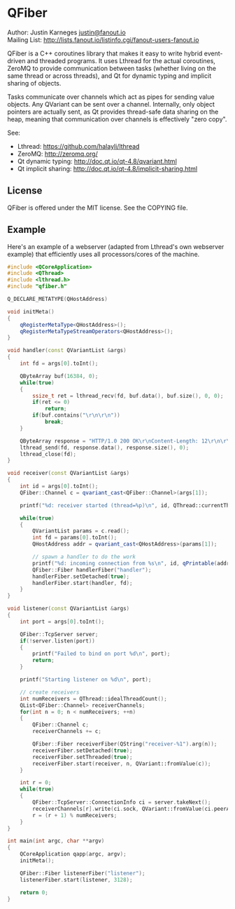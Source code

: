 QFiber
======

Author: Justin Karneges <justin@fanout.io>  
Mailing List: http://lists.fanout.io/listinfo.cgi/fanout-users-fanout.io

QFiber is a C++ coroutines library that makes it easy to write hybrid event-driven and threaded programs. It uses Lthread for the actual coroutines, ZeroMQ to provide communication between tasks (whether living on the same thread or across threads), and Qt for dynamic typing and implicit sharing of objects.

Tasks communicate over channels which act as pipes for sending value objects. Any QVariant can be sent over a channel. Internally, only object pointers are actually sent, as Qt provides thread-safe data sharing on the heap, meaning that communication over channels is effectively "zero copy".

See:
  * Lthread: https://github.com/halayli/lthread
  * ZeroMQ: http://zeromq.org/
  * Qt dynamic typing: http://doc.qt.io/qt-4.8/qvariant.html
  * Qt implicit sharing: http://doc.qt.io/qt-4.8/implicit-sharing.html

License
-------

QFiber is offered under the MIT license. See the COPYING file.

Example
-------

Here's an example of a webserver (adapted from Lthread's own webserver example) that efficiently uses all processors/cores of the machine.

```C++
#include <QCoreApplication>
#include <QThread>
#include <lthread.h>
#include "qfiber.h"

Q_DECLARE_METATYPE(QHostAddress)

void initMeta()
{
    qRegisterMetaType<QHostAddress>();
    qRegisterMetaTypeStreamOperators<QHostAddress>();
}

void handler(const QVariantList &args)
{
    int fd = args[0].toInt();

    QByteArray buf(16384, 0);
    while(true)
    {
        ssize_t ret = lthread_recv(fd, buf.data(), buf.size(), 0, 0);
        if(ret <= 0)
            return;
        if(buf.contains("\r\n\r\n"))
            break;
    }

    QByteArray response = "HTTP/1.0 200 OK\r\nContent-Length: 12\r\n\r\nHello World\n";
    lthread_send(fd, response.data(), response.size(), 0);
    lthread_close(fd);
}

void receiver(const QVariantList &args)
{
    int id = args[0].toInt();
    QFiber::Channel c = qvariant_cast<QFiber::Channel>(args[1]);

    printf("%d: receiver started (thread=%p)\n", id, QThread::currentThread());

    while(true)
    {
        QVariantList params = c.read();
        int fd = params[0].toInt();
        QHostAddress addr = qvariant_cast<QHostAddress>(params[1]);

        // spawn a handler to do the work
        printf("%d: incoming connection from %s\n", id, qPrintable(addr.toString()));
        QFiber::Fiber handlerFiber("handler");
        handlerFiber.setDetached(true);
        handlerFiber.start(handler, fd);
    }
}

void listener(const QVariantList &args)
{
    int port = args[0].toInt();

    QFiber::TcpServer server;
    if(!server.listen(port))
    {
        printf("Failed to bind on port %d\n", port);
        return;
    }

    printf("Starting listener on %d\n", port);

    // create receivers
    int numReceivers = QThread::idealThreadCount();
    QList<QFiber::Channel> receiverChannels;
    for(int n = 0; n < numReceivers; ++n)
    {
        QFiber::Channel c;
        receiverChannels += c;

        QFiber::Fiber receiverFiber(QString("receiver-%1").arg(n));
        receiverFiber.setDetached(true);
        receiverFiber.setThreaded(true);
        receiverFiber.start(receiver, n, QVariant::fromValue(c));
    }

    int r = 0;
    while(true)
    {
        QFiber::TcpServer::ConnectionInfo ci = server.takeNext();
        receiverChannels[r].write(ci.sock, QVariant::fromValue(ci.peerAddress));
        r = (r + 1) % numReceivers;
    }
}

int main(int argc, char **argv)
{
    QCoreApplication qapp(argc, argv);
    initMeta();

    QFiber::Fiber listenerFiber("listener");
    listenerFiber.start(listener, 3128);

    return 0;
}
```
